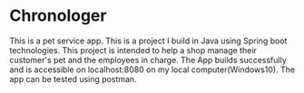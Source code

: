 # Chronologer
This is a pet service app. This is a project I build in Java using Spring boot technologies. This project is intended to help a shop manage their customer's pet and the employees in charge.
The App builds successfully and is accessible on localhost:8080 on my local computer(Windows10).
The app can be tested using postman.
